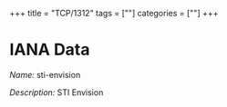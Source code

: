 +++
title = "TCP/1312"
tags = [""]
categories = [""]
+++

# IANA Data

_Name:_ sti-envision

_Description:_ STI Envision

